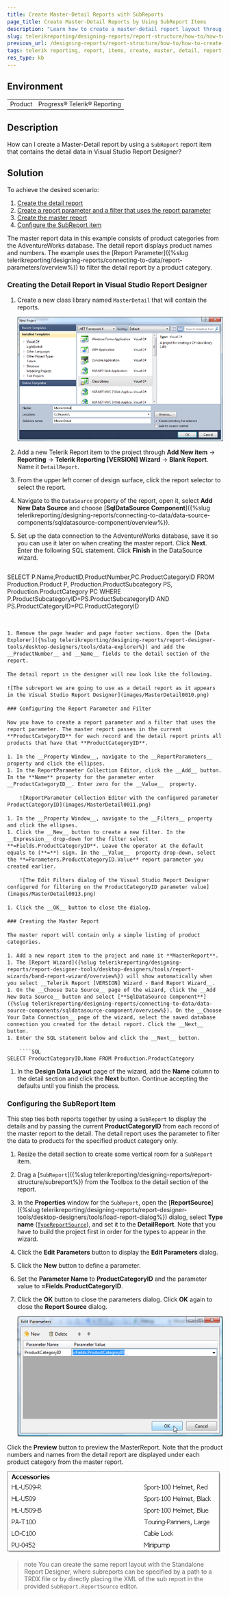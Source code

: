 ```yaml
---
title: Create Master-Detail Reports with SubReports
page_title: Create Master-Detail Reports by Using SubReport Items
description: "Learn how to create a master-detail report layout throug the SubReport item with Telerik Reporting in this step-by-step tutorial."
slug: telerikreporting/designing-reports/report-structure/how-to/how-to-create-a-master-detail-report-using-a-subreport-item
previous_url: /designing-reports/report-structure/how-to/how-to-create-a-master-detail-report-using-a-subreport-item, /designing-reports-master-detail
tags: telerik reporting, report, items, create, master, detail, report, using, subreport, item
res_type: kb
---
```


## Environment

<table>
	<tbody>
		<tr>
			<td>Product</td>
			<td>Progress® Telerik® Reporting</td>
		</tr>
	</tbody>
</table>


## Description

How can I create a Master-Detail report by using a `SubReport` report item that contains the detail data in Visual Studio Report Designer?

## Solution

To achieve the desired scenario:

1. [Create the detail report](#creating-the-detail-report)
1. [Create a report parameter and a filter that uses the report parameter](#configuring-the-report-parameter-and-filter) 
1. [Create the master report](#creating-the-master-report) 
1. [Configure the SubReport item](#configuring-the-subreport-item)

The master report data in this example consists of product categories from the AdventureWorks database. The detail report displays product names and numbers. The example uses the [Report Parameter]({%slug telerikreporting/designing-reports/connecting-to-data/report-parameters/overview%}) to filter the detail report by a product category.

### Creating the Detail Report in Visual Studio Report Designer

1. Create a new class library named `MasterDetail` that will contain the reports.

	![The New Project Visual Studio wizard page for creating a ClassLibrary for the reports](images/MasterDetail0000.png)

1. Add a new Telerik Report item to the project through __Add New item__ -> __Reporting__ -> __Telerik Reporting [VERSION] Wizard__ -> __Blank Report__. Name it `DetailReport`.
1. From the upper left corner of design surface, click the report selector to select the report.
1. Navigate to the `DataSource` property of the report, open it, select **Add New Data Source** and choose [**SqlDataSource Component**]({%slug telerikreporting/designing-reports/connecting-to-data/data-source-components/sqldatasource-component/overview%}).
1. Set up the data connection to the AdventureWorks database, save it so you can use it later on when creating the master report. Click **Next**. Enter the following SQL statement. Click **Finish** in the DataSource wizard.

	````SQL
SELECT
		P.Name,ProductID,ProductNumber,PC.ProductCategoryID
	FROM
		Production.Product P,
		Production.ProductSubcategory PS,
		Production.ProductCategory PC
	WHERE
		P.ProductSubcategoryID=PS.ProductSubcategoryID
		AND PS.ProductCategoryID=PC.ProductCategoryID
````


1. Remove the page header and page footer sections. Open the [Data Explorer]({%slug telerikreporting/designing-reports/report-designer-tools/desktop-designers/tools/data-explorer%}) and add the __ProductNumber__ and __Name__ fields to the detail section of the report.

The detail report in the designer will now look like the following.

![The subreport we are going to use as a detail report as it appears in the Visual Studio Report Designer](images/MasterDetail0010.png)

### Configuring the Report Parameter and Filter

Now you have to create a report parameter and a filter that uses the report parameter. The master report passes in the current **ProductCategoryID** for each record and the detail report prints all products that have that **ProductCategoryID**.

1. In the __Property Window__, navigate to the __ReportParameters__ property and click the ellipses.
1. In the ReportParameter Collection Editor, click the __Add__ button. In the **Name** property for the parameter enter __ProductCategoryID__. Enter zero for the __Value__  property.

	![ReportParameter Collection Editor with the configured parameter ProductCategoryID](images/MasterDetail0011.png)

1. In the __Property Window__, navigate to the __Filters__ property and click the ellipses.
1. Click the __New__ button to create a new filter. In the __Expression__ drop-down for the filter select **=Fields.ProductCategoryID**. Leave the operator at the default equals to (**=**) sign. In the __Value__  property drop-down, select the **=Parameters.ProductCategoryID.Value** report parameter you created earlier.

	![The Edit Filters dialog of the Visual Studio Report Designer configured for filtering on the ProductCategoryID parameter value](images/MasterDetail0013.png)

1. Click the __OK__ button to close the dialog.

### Creating the Master Report

The master report will contain only a simple listing of product categories.

1. Add a new report item to the project and name it **MasterReport**.
1. The [Report Wizard]({%slug telerikreporting/designing-reports/report-designer-tools/desktop-designers/tools/report-wizards/band-report-wizard/overview%}) will show automatically when you select __Telerik Report [VERSION] Wizard - Band Report Wizard__.
1. On the __Choose Data Source__ page of the wizard, click the __Add New Data Source__ button and select [**SqlDataSource Component**]({%slug telerikreporting/designing-reports/connecting-to-data/data-source-components/sqldatasource-component/overview%}). On the __Choose Your Data Connection__ page of the wizard, select the saved database connection you created for the detail report. Click the __Next__ button.
1. Enter the SQL statement below and click the __Next__ button.

	````SQL
SELECT ProductCategoryID,Name FROM Production.ProductCategory
````


1. In the __Design Data Layout__ page of the wizard, add the __Name__ column to the detail section and click the **Next** button. Continue accepting the defaults until you finish the process.

### Configuring the SubReport Item

This step ties both reports together by using a `SubReport` to display the details and by passing the current **ProductCategoryID** from each record of the master report to the detail. The detail report uses the parameter to filter the data to products for the specified product category only. 

1. Resize the detail section to create some vertical room for a `SubReport` item.
1. Drag a [`SubReport`]({%slug telerikreporting/designing-reports/report-structure/subreport%}) from the Toolbox to the detail section of the report.
1. In the **Properties** window for the `SubReport`, open the [**ReportSource**]({%slug telerikreporting/designing-reports/report-designer-tools/desktop-designers/tools/load-report-dialog%}) dialog, select __Type name__ ([`TypeReportSource`](/reporting/api/Telerik.Reporting.TypeReportSource)), and set it to the **DetailReport**. Note that you have to build the project first in order for the types to appear in the wizard.
1. Click the __Edit Parameters__ button to display the __Edit Parameters__ dialog.
1. Click the __New__ button to define a parameter.
1. Set the __Parameter Name__ to __ProductCategoryID__ and the parameter value to __=Fields.ProductCategoryID__.
1. Click the __OK__ button to close the parameters dialog. Click __OK__ again to close the **Report Source** dialog.

	![The Edit Parameters dialog of the Visual Studio Report Designer with the parameter ProductCategoryID set to the corresponding field value](images/MasterDetail0014.png)

Click the **Preview** button to preview the MasterReport. Note that the product numbers and names from the detail report are displayed under each product category from the master report.

![The Preview result in the Visual Studio Report Designer for the category Accessories](images/MasterDetail0016.png)

>note You can create the same report layout with the Standalone Report Designer, where subreports can be specified by a path to a TRDX file or by directly placing the XML of the sub report in the provided `SubReport.ReportSource` editor.
